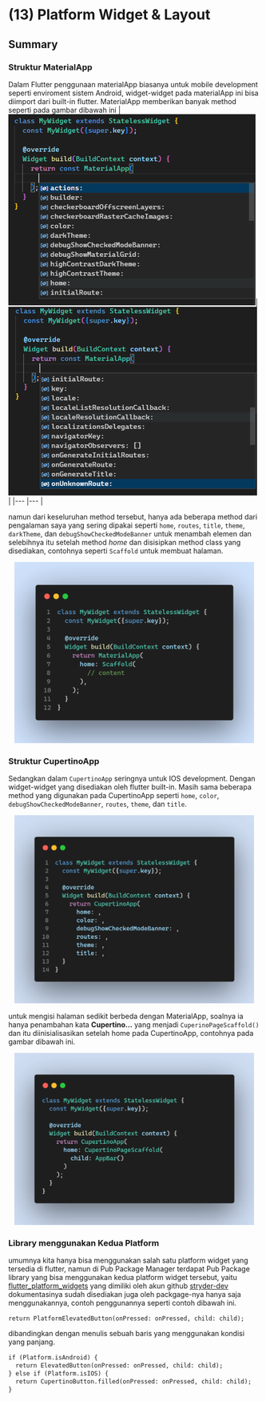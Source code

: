 # (13) Platform Widget & Layout

## Summary

### Struktur MaterialApp
Dalam Flutter penggunaan materialApp biasanya untuk mobile development seperti enviroment sistem Android, widget-widget pada materialApp ini bisa diimport dari built-in flutter. MaterialApp memberikan banyak method seperti pada gambar dibawah ini
|![method yang disediakan oleh MaterialApp](/13_Platform%20Widget%20and%20Layout/Screenshot/src/1.png)|![method yang disediakan oleh MaterialApp](/13_Platform%20Widget%20and%20Layout/Screenshot/src/2.png)       |
|---                    |---    |

namun dari keseluruhan method tersebut, hanya ada beberapa method dari pengalaman saya yang sering dipakai seperti `home`, `routes`, `title`, `theme`, `darkTheme`, dan `debugShowCheckedModeBanner` untuk menambah elemen dan selebihnya itu setelah method _home_ dan disisipkan method class yang disediakan, contohnya seperti `Scaffold` untuk membuat halaman.

<p style="text-align:center">
    <img src="/13_Platform%20Widget%20and%20Layout/Screenshot/src/ex.png" width="480">
</p>

### Struktur CupertinoApp
Sedangkan dalam `CupertinoApp` seringnya untuk IOS development. Dengan widget-widget yang disediakan oleh flutter built-in. Masih sama beberapa method yang digunakan pada CupertinoApp seperti `home`, `color`, `debugShowCheckedModeBanner`, `routes`, `theme`, dan `title`.

<p style="text-align:center">
    <img src="/13_Platform%20Widget%20and%20Layout/Screenshot/src/ex3.png" width="480">
</p>

untuk mengisi halaman sedikit berbeda dengan MaterialApp, soalnya ia hanya penambahan kata __Cupertino...__ yang menjadi `CuperinoPageScaffold()` dan itu diinisialisasikan setelah home pada CupertinoApp, contohnya pada gambar dibawah ini.

<p style="text-align:center">
    <img src="/13_Platform%20Widget%20and%20Layout/Screenshot/src/ex2.png" width="480">
</p>

### Library menggunakan Kedua Platform

umumnya kita hanya bisa menggunakan salah satu platform widget yang tersedia di flutter, namun di Pub Package Manager terdapat Pub Package library yang bisa menggunakan kedua platform widget tersebut, yaitu [flutter_platform_widgets](https://github.com/stryder-dev/flutter_platform_widgets) yang dimiliki oleh akun github [stryder-dev](https://github.com/stryder-dev) dokumentasinya sudah disediakan juga oleh packgage-nya hanya saja menggunakannya, contoh penggunannya seperti contoh dibawah ini.

```
return PlatformElevatedButton(onPressed: onPressed, child: child);
```
dibandingkan dengan menulis sebuah baris yang menggunakan kondisi yang panjang.

```
if (Platform.isAndroid) {
  return ElevatedButton(onPressed: onPressed, child: child);
} else if (Platform.isIOS) {
  return CupertinoButton.filled(onPressed: onPressed, child: child);
}
```

